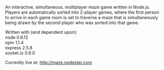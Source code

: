 An interactive, simultaneous, multiplayer maze game written in Node.js. Players are automatically sorted into 2-player games, where the first person to arrive in each game room is set to traverse a maze that is simultaneously being drawn by the second player who was sorted into that game.

Written with (and dependent upon):  
node 0.6.12  
npm 1.1.4  
express 2.5.8  
socket.io 0.9.0

Currently live at: http://maze.nodester.com